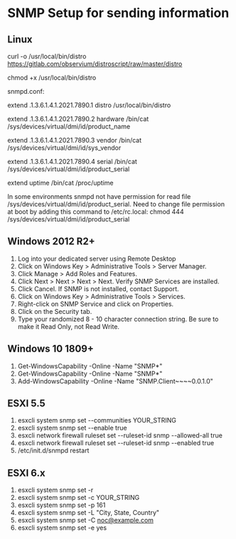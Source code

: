 # SNMP Setup for sending information

## Linux
curl -o /usr/local/bin/distro https://gitlab.com/observium/distroscript/raw/master/distro

chmod +x /usr/local/bin/distro

snmpd.conf:

extend .1.3.6.1.4.1.2021.7890.1 distro /usr/local/bin/distro

extend .1.3.6.1.4.1.2021.7890.2 hardware /bin/cat /sys/devices/virtual/dmi/id/product_name

extend .1.3.6.1.4.1.2021.7890.3 vendor   /bin/cat /sys/devices/virtual/dmi/id/sys_vendor

extend .1.3.6.1.4.1.2021.7890.4 serial   /bin/cat /sys/devices/virtual/dmi/id/product_serial

extend uptime /bin/cat /proc/uptime

In some environments snmpd not have permission for read file /sys/devices/virtual/dmi/id/product_serial. Need to change file permission at boot by adding this command to /etc/rc.local: chmod 444 /sys/devices/virtual/dmi/id/product_serial

## Windows 2012 R2+

1. Log into your dedicated server using Remote Desktop
2. Click on Windows Key > Administrative Tools > Server Manager.
3. Click Manage >  Add Roles and Features.
4. Click Next > Next > Next > Next. Verify SNMP Services are installed.
5. Click Cancel. If SNMP is not installed, contact Support.
6. Click on Windows Key > Administrative Tools > Services.
7. Right-click on SNMP Service and click on Properties.
8. Click on the Security tab. 
9. Type your randomized 8 - 10 character connection string. Be sure to make it Read Only, not Read Write.

## Windows 10 1809+ 
1. Get-WindowsCapability -Online -Name "SNMP*"
2. Get-WindowsCapability -Online -Name "SNMP*"
3. Add-WindowsCapability -Online -Name "SNMP.Client~~~~0.0.1.0"

## ESXI 5.5
1. esxcli system snmp set --communities YOUR_STRING
2. esxcli system snmp set --enable true
3. esxcli network firewall ruleset set --ruleset-id snmp --allowed-all true
4. esxcli network firewall ruleset set --ruleset-id snmp --enabled true
5. /etc/init.d/snmpd restart

## ESXI 6.x
1. esxcli system snmp set -r
2. esxcli system snmp set -c YOUR_STRING
3. esxcli system snmp set -p 161
4. esxcli system snmp set -L "City, State, Country"
5. esxcli system snmp set -C noc@example.com
6. esxcli system snmp set -e yes


